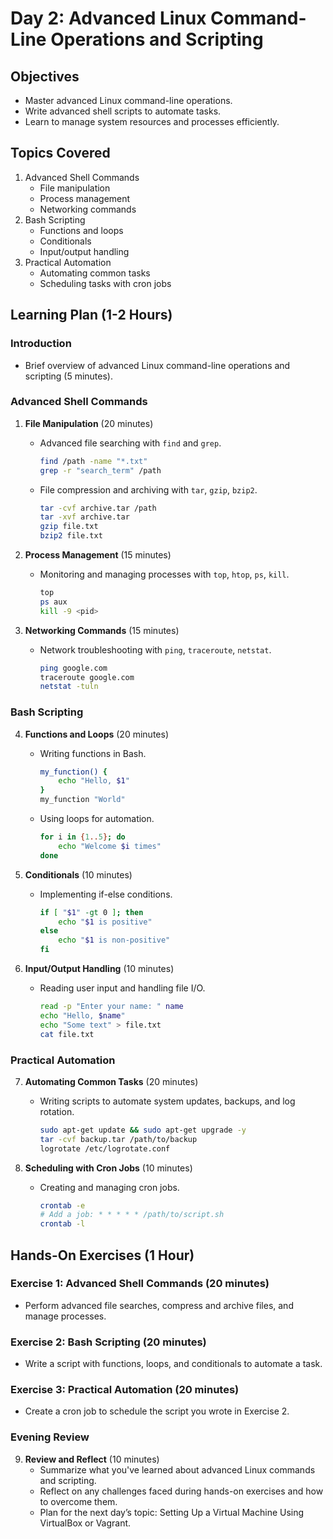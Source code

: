 # Day 2: Advanced Linux Command-Line Operations and Scripting

## Objectives
- Master advanced Linux command-line operations.
- Write advanced shell scripts to automate tasks.
- Learn to manage system resources and processes efficiently.

## Topics Covered
1. Advanced Shell Commands
    - File manipulation
    - Process management
    - Networking commands
2. Bash Scripting
    - Functions and loops
    - Conditionals
    - Input/output handling
3. Practical Automation
    - Automating common tasks
    - Scheduling tasks with cron jobs

## Learning Plan (1-2 Hours)

### Introduction
- Brief overview of advanced Linux command-line operations and scripting (5 minutes).

### Advanced Shell Commands

1. **File Manipulation** (20 minutes)
    - Advanced file searching with `find` and `grep`.
        ```sh
        find /path -name "*.txt"
        grep -r "search_term" /path
        ```
    - File compression and archiving with `tar`, `gzip`, `bzip2`.
        ```sh
        tar -cvf archive.tar /path
        tar -xvf archive.tar
        gzip file.txt
        bzip2 file.txt
        ```

2. **Process Management** (15 minutes)
    - Monitoring and managing processes with `top`, `htop`, `ps`, `kill`.
        ```sh
        top
        ps aux
        kill -9 <pid>
        ```

3. **Networking Commands** (15 minutes)
    - Network troubleshooting with `ping`, `traceroute`, `netstat`.
        ```sh
        ping google.com
        traceroute google.com
        netstat -tuln
        ```

### Bash Scripting

4. **Functions and Loops** (20 minutes)
    - Writing functions in Bash.
        ```sh
        my_function() {
            echo "Hello, $1"
        }
        my_function "World"
        ```
    - Using loops for automation.
        ```sh
        for i in {1..5}; do
            echo "Welcome $i times"
        done
        ```

5. **Conditionals** (10 minutes)
    - Implementing if-else conditions.
        ```sh
        if [ "$1" -gt 0 ]; then
            echo "$1 is positive"
        else
            echo "$1 is non-positive"
        fi
        ```

6. **Input/Output Handling** (10 minutes)
    - Reading user input and handling file I/O.
        ```sh
        read -p "Enter your name: " name
        echo "Hello, $name"
        echo "Some text" > file.txt
        cat file.txt
        ```

### Practical Automation

7. **Automating Common Tasks** (20 minutes)
    - Writing scripts to automate system updates, backups, and log rotation.
        ```sh
        sudo apt-get update && sudo apt-get upgrade -y
        tar -cvf backup.tar /path/to/backup
        logrotate /etc/logrotate.conf
        ```

8. **Scheduling with Cron Jobs** (10 minutes)
    - Creating and managing cron jobs.
        ```sh
        crontab -e
        # Add a job: * * * * * /path/to/script.sh
        crontab -l
        ```

## Hands-On Exercises (1 Hour)

### Exercise 1: Advanced Shell Commands (20 minutes)
- Perform advanced file searches, compress and archive files, and manage processes.

### Exercise 2: Bash Scripting (20 minutes)
- Write a script with functions, loops, and conditionals to automate a task.

### Exercise 3: Practical Automation (20 minutes)
- Create a cron job to schedule the script you wrote in Exercise 2.

### Evening Review
9. **Review and Reflect** (10 minutes)
    - Summarize what you've learned about advanced Linux commands and scripting.
    - Reflect on any challenges faced during hands-on exercises and how to overcome them.
    - Plan for the next day’s topic: Setting Up a Virtual Machine Using VirtualBox or Vagrant.
